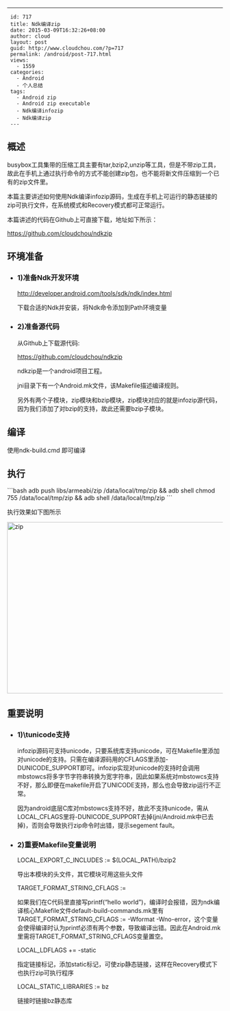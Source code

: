 ---
     id: 717
     title: Ndk编译zip
     date: 2015-03-09T16:32:26+08:00
     author: cloud
     layout: post
     guid: http://www.cloudchou.com/?p=717
     permalink: /android/post-717.html
     views:
       - 1559
     categories:
       - Android
       - 个人总结
     tags:
       - Android zip
       - Android zip executable
       - Ndk编译infozip
       - Ndk编译zip
     ---
<h2>概述</h2>
 <p>busybox工具集带的压缩工具主要有tar,bzip2,unzip等工具，但是不带zip工具，故此在手机上通过执行命令的方式不能创建zip包，也不能将新文件压缩到一个已有的zip文件里。</p>
 <p>本篇主要讲述如何使用Ndk编译infozip源码，生成在手机上可运行的静态链接的zip可执行文件，在系统模式和Recovery模式都可正常运行。</p>
 <p>本篇讲述的代码在Github上可直接下载，地址如下所示：</p>
 <p><a href="https://github.com/cloudchou/ndkzip" target="_blank"> https://github.com/cloudchou/ndkzip </a></p>
 
 <h2>环境准备</h2>
 <ul>
 <li>
   <h3>1)准备Ndk开发环境</h3>
   <p><a href="http://developer.android.com/tools/sdk/ndk/index.html " target="_blank"> http://developer.android.com/tools/sdk/ndk/index.html</a></p>
   <p>下载合适的Ndk并安装，将Ndk命令添加到Path环境变量</p>
 </li>
 <li>
   <h3>2)准备源代码</h3>
   <p>从Github上下载源代码:</p>
   <p><a href="https://github.com/cloudchou/ndkzip" target="_blank"> https://github.com/cloudchou/ndkzip </a></p>
   <p>ndkzip是一个android项目工程。</p>
   <p>jni目录下有一个Android.mk文件，该Makefile描述编译规则。</p>
   <p>另外有两个子模块，zip模块和bzip模块，zip模块对应的就是infozip源代码，因为我们添加了对bzip的支持，故此还需要bzip子模块。</p>
   
 </li>
 </ul>
  
 <h2>编译</h2>
 <p>使用ndk-build.cmd 即可编译</p>
 
 <h2>执行</h2>
 ```bash
 adb push  libs/armeabi/zip /data/local/tmp/zip  
   && adb shell chmod 755 /data/local/tmp/zip 
     && adb shell /data/local/tmp/zip
 ```
 <p>执行效果如下图所示</p>
 <a href="http://www.cloudchou.com/wp-content/uploads/2015/03/zip.png" target="_blank"><img src="http://www.cloudchou.com/wp-content/uploads/2015/03/zip.png" alt="zip" width="962" height="400" class="aligncenter size-full wp-image-721" /></a>
 
 <h2>重要说明</h2>
 <ul>
 <li>
   <h3>1)\tunicode支持</h3>
   <p>infozip源码可支持unicode，只要系统库支持unicode，可在Makefile里添加对unicode的支持。只需在编译源码用的CFLAGS里添加-DUNICODE_SUPPORT即可。infozip实现对unicode的支持时会调用mbstowcs将多字节字符串转换为宽字符串，因此如果系统对mbstowcs支持不好，那么即便在makefile开启了UNICODE支持，那么也会导致zip运行不正常。</p>
   <p>因为android底层C库对mbstowcs支持不好，故此不支持unicode，需从LOCAL_CFLAGS里将-DUNICODE_SUPPORT去掉(jni/Android.mk中已去掉)，否则会导致执行zip命令时出错，提示segement fault。</p>
 </li>
 <li>
   <h3>2)重要Makefile变量说明</h3>
   <p>LOCAL_EXPORT_C_INCLUDES := $(LOCAL_PATH)/bzip2</p>
   <p>导出本模块的头文件，其它模块可用这些头文件</p>
   <p>TARGET_FORMAT_STRING_CFLAGS := </p>
   <p>如果我们在C代码里直接写printf(“hello world”)，编译时会报错，因为ndk编译核心Makefile文件default-build-commands.mk里有TARGET_FORMAT_STRING_CFLAGS := -Wformat -Wno-error，这个变量会使得编译时认为printf必须有两个参数，导致编译出错。因此在Android.mk里需将TARGET_FORMAT_STRING_CFLAGS变量置空。</p>
   <p>LOCAL_LDFLAGS += -static</p>
   <p>   指定链接标记，添加static标记，可使zip静态链接，这样在Recovery模式下也执行zip可执行程序</p>
   <p>LOCAL_STATIC_LIBRARIES := bz</p>
   <p>   链接时链接bz静态库</p>
 </li>
 </ul>
 
 
